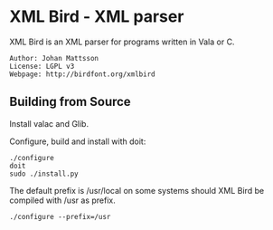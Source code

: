 # XML Bird - XML parser

XML Bird is an XML parser for programs written in Vala or C.

    Author: Johan Mattsson
    License: LGPL v3
    Webpage: http://birdfont.org/xmlbird

## Building from Source

Install valac and Glib.

Configure, build and install with doit:

    ./configure
    doit
    sudo ./install.py

The default prefix is /usr/local on some systems should XML Bird be 
compiled with /usr as prefix.

    ./configure --prefix=/usr

